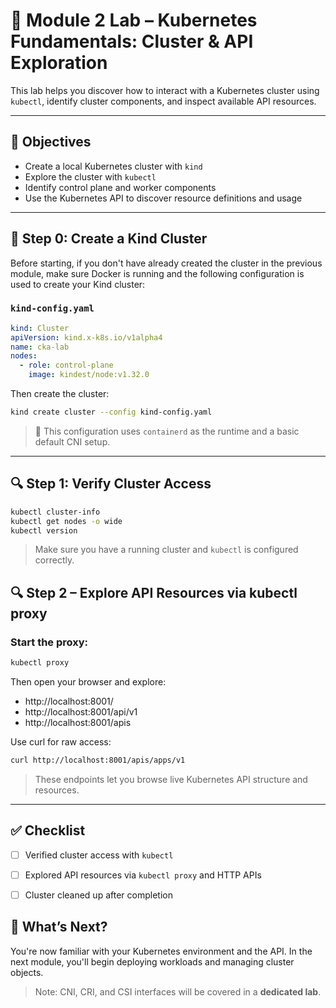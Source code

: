 # 🧪 Module 2 Lab – Kubernetes Fundamentals: Cluster & API Exploration

This lab helps you discover how to interact with a Kubernetes cluster using `kubectl`, identify cluster components, and inspect available API resources.

---

## 🌟 Objectives

* Create a local Kubernetes cluster with `kind`
* Explore the cluster with `kubectl`
* Identify control plane and worker components
* Use the Kubernetes API to discover resource definitions and usage

---

## 🚀 Step 0: Create a Kind Cluster

Before starting, if you don't have already created the cluster in the previous module, make sure Docker is running and the following configuration is used to create your Kind cluster:

### `kind-config.yaml`

```yaml
kind: Cluster
apiVersion: kind.x-k8s.io/v1alpha4
name: cka-lab
nodes:
  - role: control-plane
    image: kindest/node:v1.32.0
```

Then create the cluster:

```bash
kind create cluster --config kind-config.yaml
```

> 📝 This configuration uses `containerd` as the runtime and a basic default CNI setup.

---

## 🔍 Step 1: Verify Cluster Access

```bash
kubectl cluster-info
kubectl get nodes -o wide
kubectl version
```

> Make sure you have a running cluster and `kubectl` is configured correctly.

## 🔍 Step 2 – Explore API Resources via kubectl proxy

### Start the proxy:
```bash
kubectl proxy
```

Then open your browser and explore:
- http://localhost:8001/
- http://localhost:8001/api/v1
- http://localhost:8001/apis

Use curl for raw access:
```bash
curl http://localhost:8001/apis/apps/v1
```

> These endpoints let you browse live Kubernetes API structure and resources.

---

## ✅ Checklist

* [ ] Verified cluster access with `kubectl`
* [ ] Explored API resources via `kubectl proxy` and HTTP APIs
* [ ] Cluster cleaned up after completion


## 💬 What’s Next?

You're now familiar with your Kubernetes environment and the API. In the next module, you'll begin deploying workloads and managing cluster objects.

> Note: CNI, CRI, and CSI interfaces will be covered in a **dedicated lab**.
